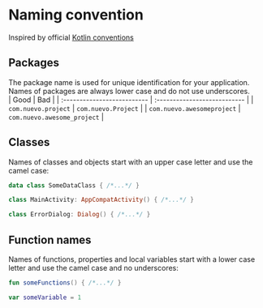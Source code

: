 # Naming convention
Inspired by official [Kotlin conventions](https://kotlinlang.org/docs/reference/coding-conventions.html#naming-rules)

## Packages
The package name is used for unique identification for your application. Names of packages are always lower case and do not use underscores.    
| Good           			  | Bad   				         |
| :-------------------------- | :--------------------------- |
| `com.nuevo.project` 		  | `com.nuevo.Project` 		 |
| `com.nuevo.awesomeproject` | `com.nuevo.awesome_project` |

## Classes

Names of classes and objects start with an upper case letter and use the camel case:

```kotlin
data class SomeDataClass { /*...*/ }

class MainActivity: AppCompatActivity() { /*...*/ }

class ErrorDialog: Dialog() { /*...*/ }
```

## Function names

Names of functions, properties and local variables start with a lower case letter and use the camel case and no underscores:

```kotlin
fun someFunctions() { /*...*/ }

var someVariable = 1
```
